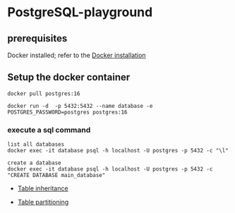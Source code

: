 # PostgreSQL-playground

## prerequisites
Docker installed; refer to the [Docker installation](https://docs.docker.com/engine/install/) 

## Setup the docker container

```
docker pull postgres:16

docker run -d  -p 5432:5432 --name database -e POSTGRES_PASSWORD=postgres postgres:16
```

### execute a sql command

```
list all databases
docker exec -it database psql -h localhost -U postgres -p 5432 -c "\l"

create a database
docker exec -it database psql -h localhost -U postgres -p 5432 -c "CREATE DATABASE main_database"
```

*  [Table inheritance](https://github.com/MarcGinger/PostgreSQL-playground/tree/main/table-inheritance) 

*  [Table partitioning](https://github.com/MarcGinger/PostgreSQL-playground/tree/main/table-partitioning) 